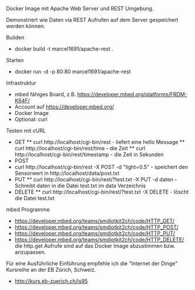 
Docker Image mit Apache Web Server und REST Umgebung.

Demonstriert wie Daten via REST Aufrufen auf dem Server gespeichert werden können.

Builden
* docker build -t marcel1691/apache-rest .

Starten
* docker run -d -p 80:80  marcel1691/apache-rest

Infrastruktur
* mbed fähiges Board, z.B. https://developer.mbed.org/platforms/FRDM-K64F/
* Account auf https://developer.mbed.org/
* Docker Image
* Optional: curl

Testen mit cURL
* GET
** curl http://localhost/cgi-bin/rest - liefert eine hello Message
** curl http://localhost/cgi-bin/rest/time - die Zeit
** curl http://localhost/cgi-bin/rest/timestamp - die Zeit in Sekunden
* POST 
*  curl http://localhost/cgi-bin/rest -X POST -d "light=0.5" - speichert den Sensorwert in http://localhost/data/post.txt
* PUT
** curl http://localhost/cgi-bin/rest/?test.txt -X PUT -d daten - Schreibt daten in die Datei test.txt im data Verzeichnis
* DELETE
** curl http://localhost/cgi-bin/rest/?test.txt -X DELETE - löscht die Datei test.txt

mbed Programme
* https://developer.mbed.org/teams/smdiotkit2ch/code/HTTP_GET/
* https://developer.mbed.org/teams/smdiotkit2ch/code/HTTP_POST/
* https://developer.mbed.org/teams/smdiotkit2ch/code/HTTP_PUT/
* https://developer.mbed.org/teams/smdiotkit2ch/code/HTTP_DELETE/
die http.get Aufrufe sind auf das Docker Image abzustimmen bzw. anzupassen.


Für eine Ausführliche Einführung empfehle ich die "Internet der Dinge" Kursreihe an der EB Zürich, Schweiz.
* http://kurs.eb-zuerich.ch/is95


 
